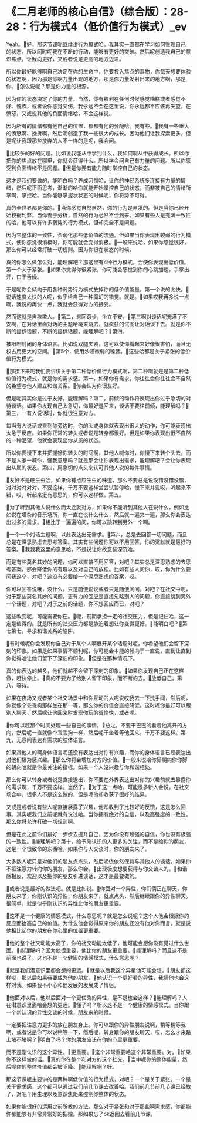 # 《二月老师的核心自信》（综合版）：28-28：行为模式4（低价值行为模式）_ev

Yeah。🎼好，那这节课呢继续讲行为模式哈。我其实一直都在学习如何管理自己的状态。所以同时呢我在不断的行动，能够有更好的突破。然后呢创造我自己的意识焦点，让我向更好，又或者说是更高的地方迈进。

所以你最好能够啊自己决定在你的生命中，你要投入焦点的事物，你每天想要体验的状态啊，因为那是你啊力量出现的地方，那是你力量发射出来的地方啊，那是你。🎼怎么说呢？那是你力量的根源。

因为你的状态决定了你的力量。当然，你有权利在任何时候感觉糟糕或者感觉不好、愧疚，或者说你感觉受伤，我永远不会在这里说，你永远都不应该再失望，在愤怒，又或说其他的负面情绪哈，不会这样说。

因为所有的情绪都有他自己的位置，都都有他的分配哈。我有些。🎼我有一些重大的愤怒啊、挫折啊，然后呢创造了我一些很大的成长。因为他们让我探索更多。但是呢让我跟那些放弃的人不一样的是呢，我会问。

🎼比较多的好的问题。比如说我能从中学到什么，我如何啊从中获得成长。所以你把你的焦点放在哪里，你就会获得什么。所以学会问自己有力量的问题。所以你感受到负面情绪不是问题。🎼但是你要有能力随时掌控自己的状态。

这才是我们要做的，能明白吗？养成习惯哈，让你的神经系统多连接有力量的情绪，然后呢正面思考，渐渐的哈你就能开始掌控自己的状态，而非被自己的情绪所掌啊，掌控哈。当你能够掌握状状态的时候呢，你将势不可得。

真的全世界都是你的。🎼当你感觉自然自然，你的行为是自发的。但是当你已经开始权衡利弊。当你善于分析，自然的行为必然不会到来。如果有些人是充满一致性的哈，他可以有许多弱势的行为模式，但却完全不是问题。

因为它整体的一致性，会弱化那些低价值的流通。但如果当你表现出较弱的行为模式，使你感觉很消极时，你可能就会变得消极。🎼一般来说哈，如果你感觉很好，那么你可以经常打破一切规则。因为你很在状态的时候。

真的你怎么做怎么对，能理解吧？那这里有4种行为模式，会使你表现出低价值。第一个关于紧张。🎼如果你觉得你很紧张，你可能会感觉到你的心跳加速，手掌出汗，口干舌燥。

于是呢你会倾向于用各种弱势行为模式放掉你的低价值能量。第一个说的太快。🎼说话速度太快的人呢，似乎给自己一种魔幻的错觉。就是。🎼如果哎我再多说一点啊，我说的再快一点，我就会获得对方的接受。

然而这就是自欺欺人。🎼第二，来回踱步，坐立不安。🎼第三啊对谈话呢充满了不安啊，在对话里面对话的主题哈跳来跳去，就疯狂的试图让对话谈下去。就是你不断的提供话题，不断的提供话题，能理解吧？🎼第四。

被限制封闭的身体语言。比如说双腿夹紧，这可以使你看起来好像很害怕，而且无权占用更大的空间。🎼第5个，使用沙哑微弱的嗓音。🎼这些哈都是关于紧张的低价值行为模式。

🎼那接下来呢我们要讲讲关于第二种低价值行为模式啊，第二种啊就是是第二种低价值行为模式，就是你的需求感。第一，如果你有需求，你往往会你往往会不自然的希望与他人建立和谐关系。🎼你会认为你很友好。

但是呢其实你是过于友好，能理解吗？第二，前倾的动作将表现出你过于急切的对待谈话。如果你发现自己太急切，你最好退回来，谈话不要往前倾，能理解吗？🎼第三，一有人说话时，你就很注意对方。

每当有人说话或来到你旁边时，你的头或身体就表现出很大的动作，你可能表现出太急于反应。如果你正常的转头或者说是转身都很好。但是如果你表现出很不自然的一种渴望，他就会表现出你从属的状态。

所以你要慢下来并把握好你转头的时间啊，其他人喊你时，你慢下来转个头去，而不是人家一喊你，懂我意思吗？就是那会让你表现出需求，能理解吧？会让你表现出从属的状态。第四，用急切的点头来认可其他人说的每件事情。

🎼友好不是硬生虫哈，如果你有点应生虫的味道，那么不要总是说没错没错没错，对对对对对对，不要这样，千万不要这样尝尝试暂停哈，慢下来并说哎，听起来不错，哎，听起来挺有意思的，你可以这样做。第五。

🎼为了听到其他人说什么而太迁就对方，如果你不能听到其他人在说什么，例如比如说在嘈杂的音乐场所，你一直在说什么什么，然后就一遍又一遍，那么你会表达出过多的需求。🎼相比于一遍遍的问，你可以跳转到另外一个啊。

🎼一个一个对话主题啊，以此表达出无需求。🎼第六，总是去回答一切问题，而且总是在深思熟虑去思考答案。其实有些问题你可以不用回答，你的沉默就是最好的答案。🎼我我我这里的意思哈，不是说让你故意装深沉哈。

而是有些莫名其妙的问题，你可以直接不用回答，对吧？其实总是深思熟虑的去思考答案，那会降低你的有趣以及对自己的放松。比如有些人问你，哎，你为什么要问我这个，对吧？这没有必要给一个深思熟虑的答案，哎。

你可以回答说哦，没什么，只是随便说说或者只是随便问问，对吧？在社交中呢，对于那些莫名其妙的问题，更有力的回应是直接忽略别人的问题，你直接跳到另外一个话题，对吧？对于之前的话题，你不想回应而已，对吧？

这些改变呢，可能需要你在。🎼呃，前期承担一定的社交压力，但是记住哈，这一定是值得的。就是所有的社交压力都是胁迫着想让你变得更好。🎼能明白吧？🎼第七第七，寻求和谐关系的陷阱。

🎼有时候呢你会发现你自己对于某个人啊展开某个话题时呢，你希望他们会留下深刻的印象。如果是如果事情不顺利呢，你可能会本能的倾向于一直说，直到让直到你觉得哈让他们留下了深刻的印象。🎼但是在那种情况下。

真的你表达的越多，他们就越不会留下深刻的印象。🎼如果你发现自己正在这样做，赶快停止。🎼真的不要为了给别人留下印象，而不断的去。🎼放低自己。第八，等待。

如果在夜场又或者某个社交场景中和你互动的人呢说哎我去一下洗手间，然后呢，你就像个乖乖狗那样坐在那一等，那么你的价值会直接降低。这时呢你最好可以跟别人聊天，然后呢让他回来时发现你玩的很愉快，或者呢。

🎼你可以趁那个时间处理一些自己的事情。🎼总之，不要干巴巴的看着他离开的方向，然后呢一直就像个乖乖狗一样，然后呢干坐着等他回来，千万不要这样。第九，无意间表达有需求的肢体语言。

如果其他人的啊身体语言呢还没有表达出对你有兴趣，而你的身体语言已经表达出对他们极为感兴趣。🎼那么你将会增加对方的价值。🎼一般来说哈你脚朝向你你脚的朝向哈就是你最关注的指标。如果一个人没兴趣与你和谐相处。

那么你可以转身或者说是直接退出，你不要在外界表达出对你的兴趣前就去暴露你的需求啊，千万不要这样。当然了。🎼对于这一点哈，可能很多新人会说，在社交场合中，很多人不是这么做的，但是呢他却收获了很好的结果。

又或是或者说有些人呢直接展露了兴趣，他却收到了比较好的反馈，这是怎么回事。其实呢我们之前呢就有说过哈。当你拥有绝对的自信，以及高强度的一致性。那么你将允许打破一切规则啊。

但是在此之前你们最好一步步去提升自己，因为你没有超强的自信，你也没有极强的一致性。🎼能理解吧？第十，给予刚认识的人更多的关注，而不是给你的朋友，这是一个很致命的东西哈。如果你与人交谈时，你的朋友来了。

大多数人呢只是对他们的朋友点点头，然后呢依依然保持与其他人的谈话。如果你不把注意力转向你的朋友，那么你会。🎼出现极度想要获得与你交谈人的。🎼和谐感相反，欢迎以及把你的朋友引进谈话，这才是最要做的。

🎼或者说是最好的做法吧。就是比如说。🎼你面对一个异性，你们俩正在聊天，你朋友来了，你刚认识的异性，你朋友来了，就点点头，然后继续跟你的异性聊天。很简单，就是似乎刚认识的异性比你的朋友更重要。

🎼这不是一个健康的情感模式，什么意思呢？就是怎么说呢？这个人他会根据你的反应而抬高自己的价值。为什么他会觉得原来你的朋友还没有他对你而言，就是说他相比起你的朋友在你心里的位置更重要。

🎼他的整个社交动能太高了，你的社交动能太低了，他可能会想你没有见过什么世面。🎼能理解吗？因为他很重要，他比你的朋友更重要。🎼能理解吗？而且这不是前面也说了，这也不是一个健康的情感模式，什么意思呢？

🎼就是我们潜意识里都会想的更远。🎼就是以后我这个异星他可能会想。🎼朋友都这样哎，那以后如果我要成为他的朋友。🎼他认识一个更好看的异性，我猜他也会这样对我。如果我不小心和他发展的发展成了情侣。

🎼他面对以后，他以后面对一个更优秀的异性，是不是也会这样？🎼能理解吗？人在潜意识里面哈会想的更远。🎼懂了吗？所以这不是一个健康的情感模式。当你跟一个新认识的异性交谈的时候，朋友来的时候。

一定要把注意力更多的放在朋友身上。你可以跟你的异性朋友说啊，稍等稍等我啊，或者说是你可以说稍等一下，然后呢，转身跟你的朋友聊天，哎，怎么才来路上堵不堵啊？🎼明白了吗？你的朋友应该在你的心里更重要。

而不是刚认识的这个异性。🎼更重要。🎼这个非常重要哈这个非常重要。对。🎼如果你不这样做的话。🎼真的你在整个和对方的这个社交。🎼当中呢你的整体能量，然后呢你的整体价值都会被下降。🎼能理解吧？好。

那这节课呢主要讲的是两种啊低价值的行为模式，对吧？一个是关于紧张，一个是关于需求感，这个都可以通过我们前几节课去改善哈。我们前几节前几节课已经教了，对吧？用生理以及意识焦距来控制你整体的状态。

如果你能很好的运用之前所教的方法。那么对于紧张和对于那些啊需求感，你都能你都能够有非常非常好的把控。那如果忘了ok返回去看前几节课。

